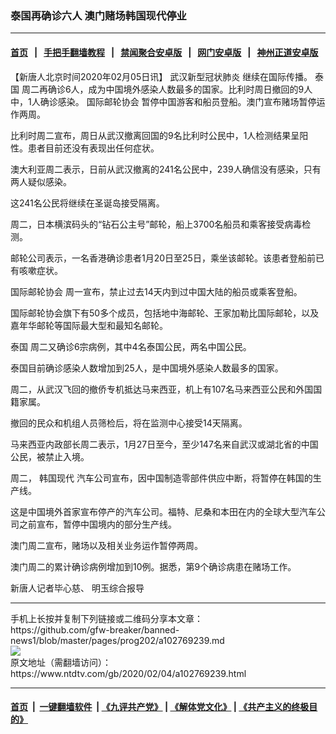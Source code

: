 ### 泰国再确诊六人 澳门赌场韩国现代停业
------------------------

#### [首页](https://github.com/gfw-breaker/banned-news1/blob/master/README.md) &nbsp;&nbsp;|&nbsp;&nbsp; [手把手翻墙教程](https://github.com/gfw-breaker/guides/wiki) &nbsp;&nbsp;|&nbsp;&nbsp; [禁闻聚合安卓版](https://github.com/gfw-breaker/bn-android) &nbsp;&nbsp;|&nbsp;&nbsp; [网门安卓版](https://github.com/oGate2/oGate) &nbsp;&nbsp;|&nbsp;&nbsp; [神州正道安卓版](https://github.com/SzzdOgate/update) 



<div><div class="post_content" itemprop="articleBody">
 <p>
  【新唐人北京时间2020年02月05日讯】
  <ok href="https://www.ntdtv.com/gb/武汉新型冠状肺炎.htm">
   武汉新型冠状肺炎
  </ok>
  继续在国际传播。
  <ok href="https://www.ntdtv.com/gb/泰国.htm">
   泰国
  </ok>
  周二再确诊6人，成为中国境外感染人数最多的国家。比利时周日撤回的9人中，1人确诊感染。
  <ok href="https://www.ntdtv.com/gb/国际邮轮协会.htm">
   国际邮轮协会
  </ok>
  暂停中国游客和船员登船。澳门宣布赌场暂停运作两周。
 </p>
 <p>
  比利时周二宣布，周日从武汉撤离回国的9名比利时公民中，1人检测结果呈阳性。患者目前还没有表现出任何症状。
 </p>
 <p>
  澳大利亚周二表示，日前从武汉撤离的241名公民中，239人确信没有感染，只有两人疑似感染。
 </p>
 <p>
  这241名公民将继续在圣诞岛接受隔离。
 </p>
 <p>
  周二，日本横滨码头的“钻石公主号”邮轮，船上3700名船员和乘客接受病毒检测。
 </p>
 <p>
  邮轮公司表示，一名香港确诊患者1月20日至25日，乘坐该邮轮。该患者登船前已有咳嗽症状。
 </p>
 <p>
  <ok href="https://www.ntdtv.com/gb/国际邮轮协会.htm">
   国际邮轮协会
  </ok>
  周一宣布，禁止过去14天内到过中国大陆的船员或乘客登船。
 </p>
 <p>
  国际邮轮协会旗下有50多个成员，包括地中海邮轮、王家加勒比国际邮轮，以及嘉年华邮轮等国际最大型和最知名邮轮。
 </p>
 <p>
  <ok href="https://www.ntdtv.com/gb/泰国.htm">
   泰国
  </ok>
  周二又确诊6宗病例，其中4名泰国公民，两名中国公民。
 </p>
 <p>
  泰国目前确诊感染人数增加到25人，是中国境外感染人数最多的国家。
 </p>
 <p>
  周二，从武汉飞回的撤侨专机抵达马来西亚，机上有107名马来西亚公民和外国国籍家属。
 </p>
 <p>
  撤回的民众和机组人员筛检后，将在监测中心接受14天隔离。
 </p>
 <p>
  马来西亚内政部长周二表示，1月27日至今，至少147名来自武汉或湖北省的中国公民，被禁止入境。
 </p>
 <p>
  周二，
  <ok href="https://www.ntdtv.com/gb/韩国现代.htm">
   韩国现代
  </ok>
  汽车公司宣布，因中国制造零部件供应中断，将暂停在韩国的生产线。
 </p>
 <p>
  这是中国境外首家宣布停产的汽车公司。福特、尼桑和本田在内的全球大型汽车公司之前宣布，暂停中国境内的部分生产线。
 </p>
 <p>
  澳门周二宣布，赌场以及相关业务运作暂停两周。
 </p>
 <p>
  澳门周二的累计确诊病例增加到10例。据悉，第9个确诊病患在赌场工作。
 </p>
 <p>
  新唐人记者毕心慈、 明玉综合报导
 </p>
 <div class="single_ad">
 </div>
</div>
</div>
<hr/>
手机上长按并复制下列链接或二维码分享本文章：<br/>
https://github.com/gfw-breaker/banned-news1/blob/master/pages/prog202/a102769239.md <br/>
<a href='https://github.com/gfw-breaker/banned-news1/blob/master/pages/prog202/a102769239.md'><img src='https://github.com/gfw-breaker/banned-news1/blob/master/pages/prog202/a102769239.md.png'/></a> <br/>
原文地址（需翻墙访问）：https://www.ntdtv.com/gb/2020/02/04/a102769239.html


------------------------
#### [首页](https://github.com/gfw-breaker/banned-news1/blob/master/README.md) &nbsp;|&nbsp; [一键翻墙软件](https://github.com/gfw-breaker/nogfw/blob/master/README.md) &nbsp;| [《九评共产党》](https://github.com/gfw-breaker/9ping.md/blob/master/README.md#九评之一评共产党是什么) | [《解体党文化》](https://github.com/gfw-breaker/jtdwh.md/blob/master/README.md) | [《共产主义的终极目的》](https://github.com/gfw-breaker/gczydzjmd.md/blob/master/README.md)


<img src='http://gfw-breaker.win/banned-news/pages/prog202/a102769239.md' width='0px' height='0px'/>